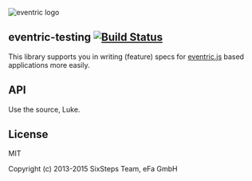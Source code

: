 ![eventric logo](https://raw.githubusercontent.com/wiki/efacilitation/eventric/eventric_logo.png)

## eventric-testing [![Build Status](https://travis-ci.org/efacilitation/eventric-testing.svg?branch=master)](https://travis-ci.org/efacilitation/eventric-testing)

This library supports you in writing (feature) specs for [eventric.js](https://github.com/efacilitation/eventric)
based applications more easily.

## API

Use the source, Luke.

## License

MIT

Copyright (c) 2013-2015 SixSteps Team, eFa GmbH

